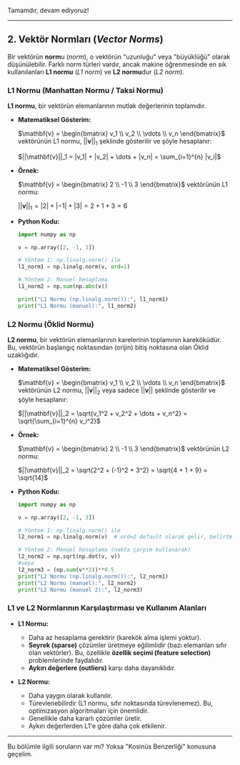 Tamamdır, devam ediyoruz!

---

## 2. Vektör Normları (*Vector Norms*)

Bir vektörün **norm**u (*norm*), o vektörün "uzunluğu" veya "büyüklüğü" olarak düşünülebilir. Farklı norm türleri vardır, ancak makine öğrenmesinde en sık kullanılanları **L1 normu** (*L1 norm*) ve **L2 normu**dur (*L2 norm*).

### L1 Normu (Manhattan Normu / Taksi Normu)

**L1 normu**, bir vektörün elemanlarının mutlak değerlerinin toplamıdır.

*   **Matematiksel Gösterim:**

    $\mathbf{v} = \begin{bmatrix} v_1 \\ v_2 \\ \vdots \\ v_n \end{bmatrix}$ vektörünün L1 normu, $||\mathbf{v}||_1$ şeklinde gösterilir ve şöyle hesaplanır:

    $||\mathbf{v}||_1 = |v_1| + |v_2| + \dots + |v_n| = \sum_{i=1}^{n} |v_i|$

*   **Örnek:**

    $\mathbf{v} = \begin{bmatrix} 2 \\ -1 \\ 3 \end{bmatrix}$ vektörünün L1 normu:

    $||\mathbf{v}||_1 = |2| + |-1| + |3| = 2 + 1 + 3 = 6$

*   **Python Kodu:**

    ```python
    import numpy as np

    v = np.array([2, -1, 3])

    # Yöntem 1: np.linalg.norm() ile
    l1_norm1 = np.linalg.norm(v, ord=1)

    # Yöntem 2: Manuel hesaplama
    l1_norm2 = np.sum(np.abs(v))

    print("L1 Normu (np.linalg.norm()):", l1_norm1)
    print("L1 Normu (manuel):", l1_norm2)
    ```

### L2 Normu (Öklid Normu)

**L2 normu**, bir vektörün elemanlarının karelerinin toplamının kareköküdür. Bu, vektörün başlangıç noktasından (orijin) bitiş noktasına olan Öklid uzaklığıdır.

*   **Matematiksel Gösterim:**

    $\mathbf{v} = \begin{bmatrix} v_1 \\ v_2 \\ \vdots \\ v_n \end{bmatrix}$ vektörünün L2 normu, $||\mathbf{v}||_2$ veya sadece $||\mathbf{v}||$ şeklinde gösterilir ve şöyle hesaplanır:

    $||\mathbf{v}||_2 = \sqrt{v_1^2 + v_2^2 + \dots + v_n^2} = \sqrt{\sum_{i=1}^{n} v_i^2}$

*   **Örnek:**

    $\mathbf{v} = \begin{bmatrix} 2 \\ -1 \\ 3 \end{bmatrix}$ vektörünün L2 normu:

    $||\mathbf{v}||_2 = \sqrt{2^2 + (-1)^2 + 3^2} = \sqrt{4 + 1 + 9} = \sqrt{14}$

*   **Python Kodu:**

    ```python
    import numpy as np

    v = np.array([2, -1, 3])

    # Yöntem 1: np.linalg.norm() ile
    l2_norm1 = np.linalg.norm(v)  # ord=2 default olarak gelir, belirtmeye gerek yok.

    # Yöntem 2: Manuel hesaplama (nokta çarpım kullanarak)
    l2_norm2 = np.sqrt(np.dot(v, v))
    #veya
    l2_norm3 = (np.sum(v**2))**0.5
    print("L2 Normu (np.linalg.norm()):", l2_norm1)
    print("L2 Normu (manuel):", l2_norm2)
    print("L2 Normu (manuel 2):", l2_norm3)

    ```

### L1 ve L2 Normlarının Karşılaştırması ve Kullanım Alanları

*   **L1 Normu:**
    *   Daha az hesaplama gerektirir (karekök alma işlemi yoktur).
    *   **Seyrek (sparse)** çözümler üretmeye eğilimlidir (bazı elemanları sıfır olan vektörler). Bu, özellikle **özellik seçimi (feature selection)** problemlerinde faydalıdır.
    *   **Aykırı değerlere (outliers)** karşı daha dayanıklıdır.

*   **L2 Normu:**
    *   Daha yaygın olarak kullanılır.
    *   Türevlenebilirdir (L1 normu, sıfır noktasında türevlenemez). Bu, optimizasyon algoritmaları için önemlidir.
    *   Genellikle daha kararlı çözümler üretir.
    * Aykırı değerlerden L1'e göre daha çok etkilenir.

---

Bu bölümle ilgili soruların var mı? Yoksa "Kosinüs Benzerliği" konusuna geçelim.
